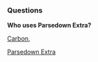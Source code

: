### Questions

**Who uses Parsedown Extra?**

[Carbon](/docs/01-welcome.md),

[Parsedown Extra](/docs/parsedown.md)
